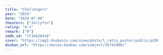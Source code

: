 ```yaml
---
title: "Challengers"
year: "2024"
date: "2024-07-06"
theaters: ["Jellyfin"]
rating: "4-t"
remark: ["R"]
imdb_id: "tt16426418"
cover: "https://img3.doubanio.com/view/photo/l_ratio_poster/public/p2902765793.jpg"
douban_url: "https://movie.douban.com/subject/35742980/"
---
```


